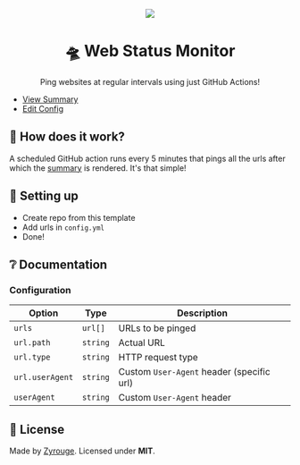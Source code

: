 <p align="center"><img src="https://github.com/zyrouge/web-status-monitor/blob/main/assets/logo.png?raw=true"></img></p>
<h1 align="center">🛸 Web Status Monitor</h1>
<p align="center">Ping websites at regular intervals using just GitHub Actions!</p>

- [View Summary](summary.md)
- [Edit Config](config.yml)

## 🤔 How does it work?

A scheduled GitHub action runs every 5 minutes that pings all the urls after which the [summary](summary.md) is rendered. It's that simple!

## 🚀 Setting up

- Create repo from this template
- Add urls in `config.yml`
- Done!

## ❔ Documentation

### Configuration

Option | Type | Description
--- | --- | ---
`urls` | `url[]` | URLs to be pinged
`url.path` | `string` | Actual URL
`url.type` | `string` | HTTP request type
`url.userAgent` | `string` | Custom `User-Agent` header (specific url)
`userAgent` | `string` | Custom `User-Agent` header

## 📃 License

Made by [Zyrouge](https://zyrouge.gq). Licensed under **MIT**.
